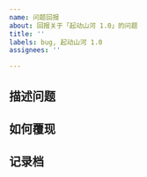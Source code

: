 ```yaml
---
name: 问题回报
about: 回报关于「起动山河 1.0」的问题
title: ''
labels: bug, 起动山河 1.0
assignees: ''

---
```


## 描述问题
<!--详细描述问题内容-->

## 如何覆现
<!--简单描述如何触发此问题，若未知则不需填写-->

## 记录档
<!--记录档在 minecraft/logs/latest.log，请上传至 mclo.gs 后传至此-->
